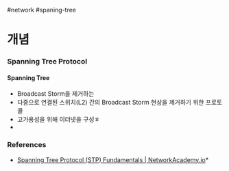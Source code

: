 #network #spaning-tree

# 개념

### Spanning Tree Protocol
#### Spanning Tree
* Broadcast Storm을 제거하는 
* 다중으로 연결된 스위치(L2) 간의 Broadcast Storm 현상을 제거하기 위한 프로토콜
* 고가용성을 위해 이더넷을 구성ㅎ
* 
### References
* [Spanning Tree Protocol (STP) Fundamentals | NetworkAcademy.io](https://www.networkacademy.io/ccna/spanning-tree)*